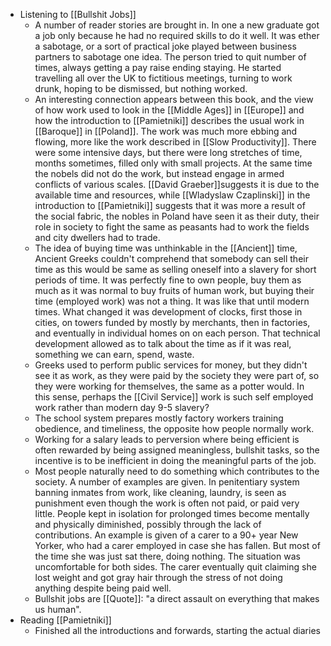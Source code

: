 - Listening to [[Bullshit Jobs]]
	- A number of reader stories are brought in. In one a new graduate got a job only because he had no required skills to do it well. It was ether a sabotage, or a sort of practical joke played between business partners to sabotage one idea. The person tried to quit number of times, always getting a pay raise ending staying. He started travelling all over the UK to fictitious meetings, turning to work drunk, hoping to be dismissed, but nothing worked.
	- An interesting connection appears between this book, and the view of how work used to look in the [[Middle Ages]] in [[Europe]] and how the introduction to [[Pamietniki]] describes the usual work in [[Baroque]] in [[Poland]]. The work was much more ebbing and flowing, more like the work described in [[Slow Productivity]]. There were some intensive days, but there were long stretches of time, months sometimes, filled only with small projects. At the same time the nobels did not do the work, but instead engage in armed conflicts of various scales. [[David Graeber]]suggests it is due to the available time and resources, while [[Wladyslaw Czaplinski]] in the introduction to [[Pamietniki]] suggests that it was more a result of the social fabric, the nobles in Poland have seen it as their duty, their role in society to fight the same as peasants had to work the fields and city dwellers had to trade.
	- The idea of buying time was unthinkable in the [[Ancient]] time, Ancient Greeks couldn't comprehend that somebody can sell their time as this would be same as selling oneself into a slavery for short periods of time. It was perfectly fine to own people, buy them as much as it was normal to buy fruits of human work, but buying their time (employed work) was not a thing. It was like that until modern times. What changed it was development of clocks, first those in cities, on towers funded by mostly by merchants, then in factories, and eventually in individual homes on on each person. That technical development allowed as to talk about the time as if it was real, something we can earn, spend, waste.
	- Greeks used to perform public services for money, but they didn't see it as work, as they were paid by the society they were part of, so they were working for themselves, the same as a potter would. In this sense, perhaps the [[Civil Service]] work is such self employed work rather than modern day 9-5 slavery?
	- The school system prepares mostly factory workers training obedience, and timeliness, the opposite how people normally work.
	- Working for a salary leads to perversion where being efficient is often rewarded by being assigned meaningless, bullshit tasks, so the incentive is to be inefficient in doing the meaningful parts of the job.
	- Most people naturally need to do something which contributes to the society. A number of examples are given. In penitentiary system banning inmates from work, like cleaning, laundry, is seen as punishment even though the work is often not paid, or paid very little. People kept in isolation for prolonged times become mentally and physically diminished, possibly through the lack of contributions. An example is given of a carer to a 90+ year New Yorker, who had a carer employed in case she has fallen. But most of the time she was just sat there, doing nothing. The situation was uncomfortable for both sides. The carer eventually quit claiming she lost weight and got gray hair through the stress of not doing anything despite being paid well.
	- Bullshit jobs are [[Quote]]: "a direct assault on everything that makes us human".
- Reading [[Pamietniki]]
	- Finished all the introductions and forwards, starting the actual diaries
